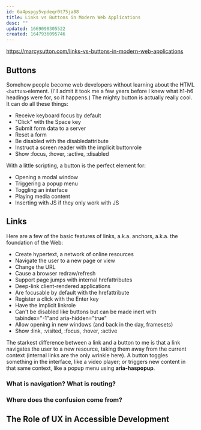 ```yaml
---
id: 6a4pspgy5vpdeqr0t75ja88
title: Links vs Buttons in Modern Web Applications
desc: ""
updated: 1669098305522
created: 1647936095746
---
```


https://marcysutton.com/links-vs-buttons-in-modern-web-applications

## Buttons

Somehow people become web developers without learning about the HTML `<button>`element. (I'll admit it took me a few years before I knew what h1-h6 headings were for, so it happens.) The mighty button is actually really cool. It can do all these things:

- Receive keyboard focus by default
- "Click" with the Space key
- Submit form data to a server
- Reset a form
- Be disabled with the disabledattribute
- Instruct a screen reader with the implicit buttonrole
- Show :focus, :hover, :active, :disabled

With a little scripting, a button is the perfect element for:

- Opening a modal window
- Triggering a popup menu
- Toggling an interface
- Playing media content
- Inserting with JS if they only work with JS

## Links

Here are a few of the basic features of links, a.k.a. anchors, a.k.a. the foundation of the Web:

- Create hypertext, a network of online resources
- Navigate the user to a new page or view
- Change the URL
- Cause a browser redraw/refresh
- Support page jumps with internal hrefattributes
- Deep-link client-rendered applications
- Are focusable by default with the hrefattribute
- Register a click with the Enter key
- Have the implicit linkrole
- Can't be disabled like buttons but can be made inert with tabindex="-1"and aria-hidden="true"
- Allow opening in new windows (and back in the day, framesets)
- Show :link, :visited, :focus, :hover, :active

The starkest difference between a link and a button to me is that a link navigates the user to a new resource, taking them away from the current context (internal links are the only wrinkle here). A button toggles something in the interface, like a video player; or triggers new content in that same context, like a popup menu using **aria-haspopup**.

### What is navigation? What is routing?

### Where does the confusion come from?

## The Role of UX in Accessible Development
